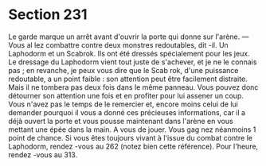 # Section 231

Le garde marque un arrêt avant d'ouvrir la porte qui donne sur
l'arène.
— Vous al lez combattre contre deux monstres redoutables, dit -il.
Un Laphodorm et un Scabrok. Ils ont été dressés spécialement
pour les jeux. Le dressage du Laphodorm vient tout juste de
s'achever, et je ne le connais pas ; en revanche, je peux vous dire
que le Scab rok, d'une puissance redoutable, a un point faible :
son attention peut être facilement distraite. Mais il ne tombera
pas deux fois dans le même panneau. Vous pouvez donc
détourner son attention une fois et en profiter pour lui assener
un coup.
Vous n'avez  pas le temps de le remercier et, encore moins celui
de lui demander pourquoi il vous a donné ces précieuses
informations, car il a déjà ouvert la porte et vous pousse
maintenant dans l'arène en vous mettant une épée dans la main.
A vous de jouer. Vous gag nez néanmoins 1 point de chance.  Si
vous êtes toujours vivant à l'issue du combat contre le
Laphodorm, rendez -vous au 262  (notez bien cette référence).
Pour l'heure, rendez -vous au 313.